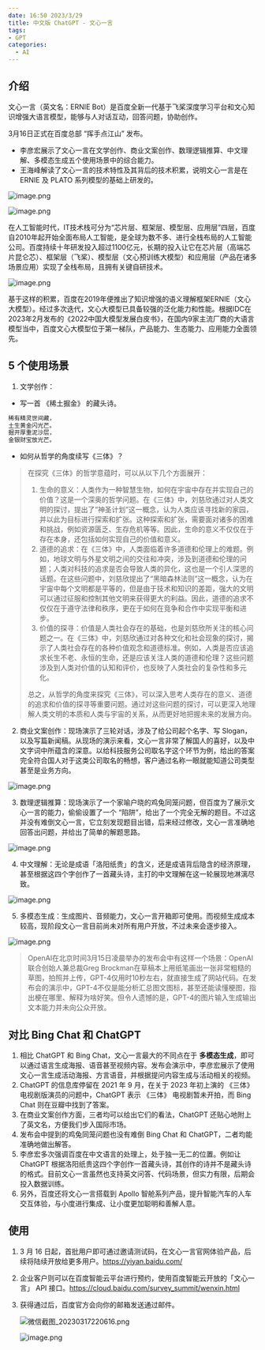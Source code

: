 ```yaml
---
date: 16:50 2023/3/29
title: 中文版 ChatGPT - 文心一言
tags:
- GPT
categories:  - AI
---
```

## 介绍
文心一言（英文名：ERNIE Bot）是百度全新一代基于飞桨深度学习平台和文心知识增强大语言模型，能够与人对话互动，回答问题，协助创作。

3月16日正式在百度总部 “挥手点江山” 发布。
- 李彦宏展示了文心一言在文学创作、商业文案创作、数理逻辑推算、中文理解、多模态生成五个使用场景中的综合能力。
- 王海峰解读了文心一言的技术特性及其背后的技术积累，说明文心一言是在 ERNIE 及 PLATO 系列模型的基础上研发的。

![image.png](https://p9-juejin.byteimg.com/tos-cn-i-k3u1fbpfcp/daa76a9b671347d9b77fe15889edf79a~tplv-k3u1fbpfcp-watermark.image?)

![image.png](https://p9-juejin.byteimg.com/tos-cn-i-k3u1fbpfcp/a5bbd89419ba4d8e958d1a2fd8c12f4a~tplv-k3u1fbpfcp-watermark.image?)

在人工智能时代，IT技术栈可分为“芯片层、框架层、模型层、应用层”四层，百度自2010年起开始全面布局人工智能，是全球为数不多、进行全栈布局的人工智能公司。百度持续十年研发投入超过1100亿元，长期的投入让它在芯片层（高端芯片昆仑芯）、框架层（飞桨）、模型层（文心预训练大模型）和应用层（产品在诸多场景应用）实现了全栈布局，且拥有关键自研技术。

![image.png](https://p1-juejin.byteimg.com/tos-cn-i-k3u1fbpfcp/0cd68a72837d49778b0e1614141ffb2d~tplv-k3u1fbpfcp-zoom-in-crop-mark:1512:0:0:0.awebp?)

基于这样的积累，百度在2019年便推出了知识增强的语义理解框架ERNIE（文心大模型）。经过多次迭代，文心大模型已具备较强的泛化能力和性能。根据IDC在2023年2月发布的《2022中国大模型发展白皮书》，在国内9家主流厂商的大语言模型当中，百度文心大模型位于第一梯队，产品能力、生态能力、应用能力全面领先。

## 5 个使用场景
1. 文学创作：
- 写一首 《稀土掘金》 的藏头诗。
```html
稀有精灵世间藏，
土生黄金闪光芒。
掘开厚重泥沙层，
金银财宝放光芒。
```

- 如何从哲学的角度续写《三体》？

> 在探究《三体》的哲学意蕴时，可以从以下几个方面展开：
> 
> 1. 生命的意义：人类作为一种智慧生物，如何在宇宙中存在并实现自己的价值？这是一个深奥的哲学问题。在《三体》中，刘慈欣通过对人类文明的探讨，提出了“神圣计划”这一概念，认为人类应该寻找新的家园，并以此为目标进行探索和扩张。这种探索和扩张，需要面对诸多的困难和挑战，例如资源匮乏、生存危机等等。因此，生命的意义不仅仅在于存在本身，还包括如何实现自己的价值和意义。
> 2. 道德的追求：在《三体》中，人类面临着许多道德和伦理上的难题。例如，地球文明与外星文明之间的交往和冲突，涉及到道德和伦理的问题；人类对科技的追求是否会导致人类的异化，这也是一个引人深思的话题。在这些问题中，刘慈欣提出了“黑暗森林法则”这一概念，认为在宇宙中每个文明都是平等的，但是由于技术和知识的差距，强大的文明可以通过征服和控制其他文明来获得更大的利益。因此，道德的追求不仅仅在于遵守法律和秩序，更在于如何在竞争和合作中实现平衡和进步。
> 3. 价值的探寻：价值是人类社会存在的基础，也是刘慈欣所关注的核心问题之一。在《三体》中，刘慈欣通过对各种文化和社会现象的探讨，揭示了人类社会存在的各种价值观念和道德标准。例如，人类是否应该追求长生不老、永恒的生命，还是应该关注人类的道德和伦理？这些问题涉及到人类对价值的认知和评价，也反映了人类社会的复杂性和多元化。
> 
> 总之，从哲学的角度来探究《三体》，可以深入思考人类存在的意义、道德的追求和价值的探寻等重要问题。通过对这些问题的探讨，可以更深入地理解人类文明的本质和人类与宇宙的关系，从而更好地把握未来的发展方向。

2. 商业文案创作：现场演示了三轮对话，涉及了给公司起个名字、写 Slogan，以及写篇新闻稿。从现场的演示来看，文心一言非常了解国人的喜好，以及中文字词中所蕴含的深意。以给科技服务公司取名字这个环节为例，给出的答案完全符合国人对于这类公司取名的畅想，客户通过名称一眼就能知道公司类型甚至是业务方向。

![image.png](https://p3-juejin.byteimg.com/tos-cn-i-k3u1fbpfcp/f63acea2bb974f8395c6a8347b88b4d9~tplv-k3u1fbpfcp-watermark.image?)

3. 数理逻辑推算：现场演示了一个家喻户晓的鸡兔同笼问题，但百度为了展示文心一言的能力，偷偷设置了一个 “陷阱”，给出了一个完全无解的题目。不过这并没有难倒文心一言，它立刻发现题目出错，后来经过修改，文心一言准确地回答出问题，并给出了简单的解题思路。

![image.png](https://p1-juejin.byteimg.com/tos-cn-i-k3u1fbpfcp/2f093d2c6aa74769af77f9e73d68a040~tplv-k3u1fbpfcp-watermark.image?)

4. 中文理解：无论是成语「洛阳纸贵」的含义，还是成语背后隐含的经济原理，甚至根据这四个字创作了一首藏头诗，主打的中文理解在这一轮展现地淋漓尽致。

![image.png](https://p9-juejin.byteimg.com/tos-cn-i-k3u1fbpfcp/0f02165e30f5483295542f52d9b82c09~tplv-k3u1fbpfcp-watermark.image?)

5. 多模态生成：生成图片、音频能力，文心一言开箱即可使用。而视频生成成本较高，现阶段文心一言目前尚未对所有用户开放，不过未来会逐步接入。

![image.png](https://p9-juejin.byteimg.com/tos-cn-i-k3u1fbpfcp/8349ae8492f1485bbff6ccdf55688e2d~tplv-k3u1fbpfcp-watermark.image?)

> OpenAI在北京时间3月15日凌晨举办的发布会中有这样一个场景：OpenAI联合创始人兼总裁Greg Brockman在草稿本上用纸笔画出一张非常粗糙的草图，拍照并上传，GPT-4仅用时10秒左右，就直接生成了网站代码。在发布会的演示中，GPT-4不仅是能分析汇总图文图标，甚至还能读懂梗图，指出梗在哪里、解释为啥好笑。但令人遗憾的是，GPT-4的图片输入生成输出文本能力并未向公众开放。

## 对比 Bing Chat 和 ChatGPT
1. 相比 ChatGPT 和 Bing Chat，文心一言最大的不同点在于 **多模态生成**，即可以通过语言生成海报、语音甚至视频内容。发布会演示中，李彦宏展示了使用文心一言生成活动海报、方言语音，并根据提问内容生成与活动相关的视频。
2. ChatGPT 的信息库停留在 2021 年 9 月，在关于 2023 年初上演的 《三体》 电视剧版演员的问题中，ChatGPT 表示 《三体》 电视剧暂未开拍，而 Bing Chat 则在豆瓣中找到了答案。
3. 在商业文案创作方面，三者均可以给出它们的看法，ChatGPT 还贴心地附上了英文名，方便我们步入国际市场。
4. 发布会中提到的鸡兔同笼问题也没有难倒 Bing Chat 和 ChatGPT，二者均能准确地做出解答。
5. 李彦宏多次强调百度在中文语言的处理上，处于独一无二的位置。例如让 ChatGPT 根据洛阳纸贵这四个字创作一首藏头诗，其创作的诗并不是藏头诗的格式。目前文心一言虽然也支持英文问答、代码场景，但实力有限，后期会投入数据训练。
6. 另外，百度还将文心一言搭载到 Apollo 智舱系列产品，提升智能汽车的人车交互体验，与小度进行集成、让小度更加聪明和善解人意。

## 使用
1. 3 月 16 日起，首批用户即可通过邀请测试码，在文心一言官网体验产品，后续将陆续开放给更多用户。https://yiyan.baidu.com/
2. 企业客户则可以在百度智能云平台进行预约，使用百度智能云开放的「文心一言」 API 接口。https://cloud.baidu.com/survey_summit/wenxin.html
3. 获得通过后，百度官方会向你的邮箱发送通过邮件。

    ![微信截图_20230317220616.png](https://p6-juejin.byteimg.com/tos-cn-i-k3u1fbpfcp/8c94ceddc8f941a4894871eff803e490~tplv-k3u1fbpfcp-watermark.image?)

    ![image.png](https://p3-juejin.byteimg.com/tos-cn-i-k3u1fbpfcp/6388d54336fd437a9b70a983f3d7c851~tplv-k3u1fbpfcp-watermark.image?)